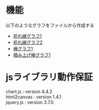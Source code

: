 # 機能
以下のようなグラフをファイルから作成する
- [折れ線グラフ1](png/名古屋の天気_折れ線.png)
- [折れ線グラフ2](png/4列データ_折れ線.png)
- [棒グラフ1](png/名古屋の天気_棒.png)
- [積み上げ棒グラフ1](png/名古屋の天気_積み上げ棒.png)

# jsライブラリ動作保証　
chart.js : version 4.4.2 <br>
html2canvas : version 1.4.1 <br>
jquery.js : version 3.7.0 <br>

